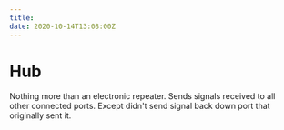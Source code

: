 ```yaml
---
title: 
date: 2020-10-14T13:08:00Z
---
```


# Hub

Nothing more than an electronic repeater. Sends signals received to all other connected ports.
Except didn't send signal back down port that originally sent it.

